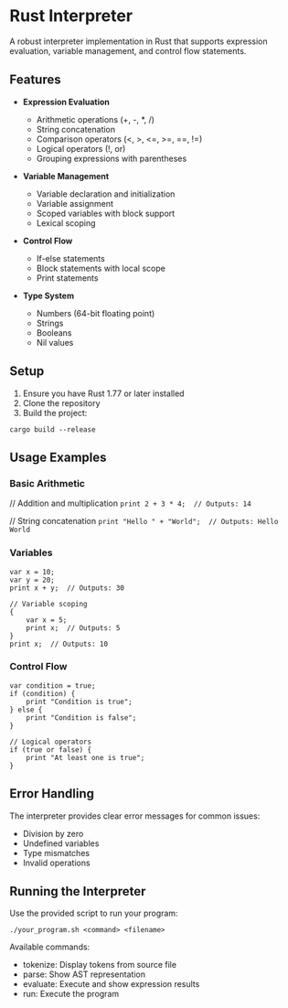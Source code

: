 # Rust Interpreter

A robust interpreter implementation in Rust that supports expression evaluation, variable management, and control flow statements.

## Features

- **Expression Evaluation**
  - Arithmetic operations (+, -, *, /)
  - String concatenation
  - Comparison operators (<, >, <=, >=, ==, !=)
  - Logical operators (!, or)
  - Grouping expressions with parentheses

- **Variable Management**
  - Variable declaration and initialization
  - Variable assignment
  - Scoped variables with block support
  - Lexical scoping

- **Control Flow**
  - If-else statements
  - Block statements with local scope
  - Print statements

- **Type System**
  - Numbers (64-bit floating point)
  - Strings
  - Booleans
  - Nil values

## Setup


1. Ensure you have Rust 1.77 or later installed
2. Clone the repository
3. Build the project:


```
cargo build --release
```

## Usage Examples

### Basic Arithmetic

// Addition and multiplication
```print 2 + 3 * 4;  // Outputs: 14```

// String concatenation
```print "Hello " + "World";  // Outputs: Hello World```


### Variables

```
var x = 10;
var y = 20;
print x + y;  // Outputs: 30

// Variable scoping
{
    var x = 5;
    print x;  // Outputs: 5
}
print x;  // Outputs: 10
```


### Control Flow

```
var condition = true;
if (condition) {
    print "Condition is true";
} else {
    print "Condition is false";
}

// Logical operators
if (true or false) {
    print "At least one is true";
}
```

## Error Handling

The interpreter provides clear error messages for common issues:

- Division by zero
- Undefined variables
- Type mismatches
- Invalid operations

## Running the Interpreter

Use the provided script to run your program:


```./your_program.sh <command> <filename>```


Available commands:

- tokenize: Display tokens from source file
- parse: Show AST representation
- evaluate: Execute and show expression results
- run: Execute the program
